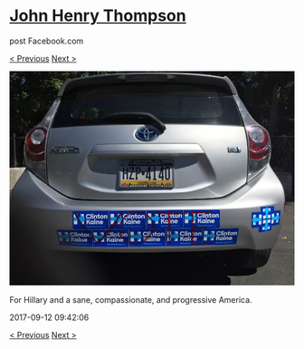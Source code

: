 # [John Henry Thompson](../README.md)
post Facebook.com

[< Previous](2017-09-15-6.md) [Next >](2017-09-11-1.md)

[![](../media/2017-09-12/Timeline-Photos-For-Hillary-and-a-sane-compassionate-and-progres.jpg)](../README.md)

For Hillary and a sane, compassionate, and progressive America.

2017-09-12 09:42:06

[< Previous](2017-09-15-6.md) [Next >](2017-09-11-1.md)